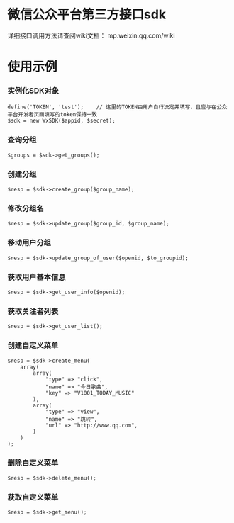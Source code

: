 微信公众平台第三方接口sdk
=========================
详细接口调用方法请查阅wiki文档：
mp.weixin.qq.com/wiki

使用示例
========
### 实例化SDK对象
	
	define('TOKEN', 'test');	// 这里的TOKEN由用户自行决定并填写，且应与在公众平台开发者页面填写的token保持一致
	$sdk = new WxSDK($appid, $secret);

### 查询分组
	
	$groups = $sdk->get_groups();

### 创建分组
	
	$resp = $sdk->create_group($group_name);

### 修改分组名
	
	$resp = $sdk->update_group($group_id, $group_name);

### 移动用户分组
	
	$resp = $sdk->update_group_of_user($openid, $to_groupid);

### 获取用户基本信息
	
	$resp = $sdk->get_user_info($openid);

### 获取关注者列表
	
	$resp = $sdk->get_user_list();

### 创建自定义菜单

	$resp = $sdk->create_menu(
		array(
			array(
				"type" => "click",
				"name" => "今日歌曲",
				"key" => "V1001_TODAY_MUSIC"
			),
			array(
				"type" => "view",
				"name" => "跳转",
				"url" => "http://www.qq.com",
			)
		)
	);

### 删除自定义菜单

	$resp = $sdk->delete_menu();

### 获取自定义菜单
	
	$resp = $sdk->get_menu();
